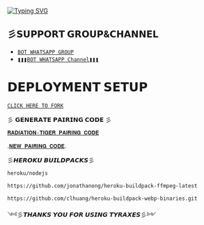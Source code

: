 <a href="https://git.io/typing-svg"><img src="https://readme-typing-svg.demolab.com?font=Protest+Strike&size=25&duration=600&pause=600&color=BBFFFB&random=false&width=435&lines=+Hi++%E1%95%95(+%D5%9E+%E1%97%9C+%D5%9E+)%E1%95%97+𝗜'𝗠+彡𝙏𝙔𝙍𝘼𝙓𝙀𝙎彡𝘼𝙉𝙏𝙄𝘽𝙐𝙂彡............+;A+Multi-fuctional+𝗪𝗛𝗔𝗧𝗦𝗔𝗣𝗣+𝗕𝗢𝗧;+++++𝗕𝗬+𝗧𝗛𝗘𝗘+𝗗𝗥𝗔𝗚𝗢𝗡" alt="Typing SVG" /></a>  



##  彡𝗦𝗨𝗣𝗣𝗢𝗥𝗧 𝗚𝗥𝗢𝗨𝗣&𝗖𝗛𝗔𝗡𝗡𝗘𝗟

- [`BOT WHATSAPP GROUP`](https://chat.whatsapp.com/I5xIShFtrk43tfaWEmppNH)
- [`❚❚❚BOT WHATSAPP Channel❚❚❚`](https://whatsapp.com/channel/0029VaNPPwR30LKQk437x51Q)




# 𝗗𝗘𝗣𝗟𝗢𝗬𝗠𝗘𝗡𝗧 𝗦𝗘𝗧𝗨𝗣

  [`CLICK HERE TO FORK`](https://github.com/Kingdragony/TYRAX/fork)

 彡 𝗚𝗘𝗡𝗘𝗥𝗔𝗧𝗘 𝗣𝗔𝗜𝗥𝗜𝗡𝗚 𝗖𝗢𝗗𝗘 彡

[`𝐑𝐀𝐃𝐈𝐀𝐓𝐈𝐎𝐍-𝐓𝐈𝐆𝐄𝐑 𝐏𝐀𝐈𝐑𝐈𝐍𝐆 𝐂𝐎𝐃𝐄`](https://tigercodes-d2affec7cdbf.herokuapp.com/pair)
    

.[`𝐍𝐄𝐖 𝐏𝐀𝐈𝐑𝐈𝐍𝐆 𝐂𝐎𝐃𝐄`](https://tigercodes-d2affec7cdbf.herokuapp.com/pair).

  
  
彡𝙃𝙀𝙍𝙊𝙆𝙐  𝘽𝙐𝙄𝙇𝘿𝙋𝘼𝘾𝙆𝙎彡
                               
  ```bash
heroku/nodejs
```
```bash
https://github.com/jonathanong/heroku-buildpack-ffmpeg-latest

 ````
```bash
https://github.com/clhuang/heroku-buildpack-webp-binaries.git

```

༺彡𝙏𝙃𝘼𝙉𝙆𝙎 𝙔𝙊𝙐 𝙁𝙊𝙍 𝙐𝙎𝙄𝙉𝙂 𝙏𝙔𝙍𝘼𝙓𝙀𝙎彡༻
